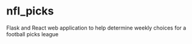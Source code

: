 # nfl_picks

Flask and React web application to help determine weekly choices for a football picks league
